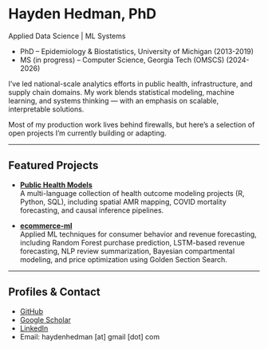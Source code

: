 # Hayden Hedman, PhD

Applied Data Science | ML Systems

- PhD – Epidemiology & Biostatistics, University of Michigan (2013-2019)
- MS (in progress) – Computer Science, Georgia Tech (OMSCS) (2024-2026)

I’ve led national-scale analytics efforts in public health, infrastructure, and supply chain domains. My work blends statistical modeling, machine learning, and systems thinking — with an emphasis on scalable, interpretable solutions.

Most of my production work lives behind firewalls, but here’s a selection of open projects I’m currently building or adapting.

---

## Featured Projects

- **[Public Health Models](https://github.com/h-hedman/public-health-models)**  
  A multi-language collection of health outcome modeling projects (R, Python, SQL), including spatial AMR mapping, COVID mortality forecasting, and causal inference pipelines.

- **[ecommerce-ml](https://github.com/h-hedman/ecommerce-ml)**  
  Applied ML techniques for consumer behavior and revenue forecasting, including Random Forest purchase prediction, LSTM-based revenue forecasting, NLP review summarization, Bayesian compartmental modeling, and price optimization using Golden Section Search.

---

## Profiles & Contact

- [GitHub](https://github.com/h-hedman)  
- [Google Scholar](https://scholar.google.com/citations?user=UW_UW9QAAAAJ&hl=en)  
- [LinkedIn](https://www.linkedin.com/in/hayden-hedman/)  
- Email: haydenhedman [at] gmail [dot] com
